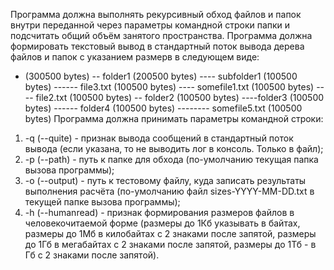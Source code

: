 Программа должна выполнять рекурсивный обход файлов и папок внутри переданной через параметры командной строки папки и подсчитать общий объём занятого пространства.
Программа должна формировать текстовый вывод в стандартный поток вывода дерева файлов и папок с указанием размерв в следующем виде:
- <path> (300500 bytes)
-- folder1 (200500 bytes)
---- subfolder1 (100500 bytes)
------ file3.txt (100500 bytes)
---- somefile1.txt (100500 bytes)
---- file2.txt (100500 bytes)
-- folder2 (100500 bytes)
----folder3 (100500 bytes)
------ folder4 (100500 bytes)
-------- somefile5.txt (100500 bytes)
Программа должна принимать параметры командной строки:
1) -q (--quite) - признак вывода сообщений в стандартный поток вывода (если указана, то не выводить лог в консоль. Только в файл);
2) -p (--path) - путь к папке для обхода (по-умолчанию текущая папка вызова программы);
3) -o (--output) - путь к тестовому файлу, куда записать результаты выполнения расчёта (по-умолчанию файл sizes-YYYY-MM-DD.txt в текущей папке вызова программы);
4) -h (--humanread) - признак формирования размеров файлов в человекочитаемой форме (размеры до 1Кб указывать в байтах, размеры до 1Мб в килобайтах с 2 знаками после запятой, размеры до 1Гб в мегабайтах с 2 знаками после запятой, размеры до 1Тб - в Гб с 2 знаками после запятой).
